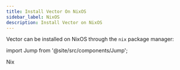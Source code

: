 ```yaml
---
title: Install Vector On NixOS
sidebar_label: NixOS
description: Install Vector on NixOS
---
```


Vector can be installed on NixOS through the `nix` package manager:

import Jump from '@site/src/components/Jump';

<Jump to="/docs/setup/installation/package-managers/nix/">Nix</Jump>



